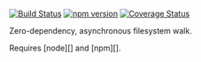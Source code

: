 [![Build Status](https://travis-ci.org/tmpfs/fs-find.svg)](https://travis-ci.org/tmpfs/fs-find)
[![npm version](http://img.shields.io/npm/v/fs-find.svg)](https://npmjs.org/package/fs-find)
[![Coverage Status](https://coveralls.io/repos/tmpfs/fs-find/badge.svg?branch=master&service=github&v=1)](https://coveralls.io/github/tmpfs/fs-find?branch=master)

Zero-dependency, asynchronous filesystem walk.

Requires [node][] and [npm][].
